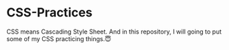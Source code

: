 # CSS-Practices
CSS means Cascading Style Sheet. And in this repository, I will going to put some of my CSS practicing things.😇
